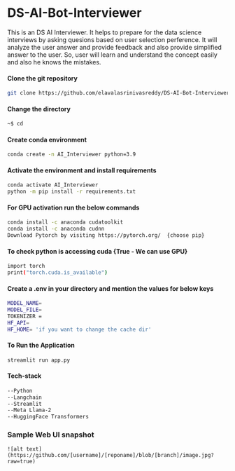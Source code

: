# DS-AI-Bot-Interviewer
This is an DS AI Interviewer. It helps to prepare for the data science interviews by asking quesions based on user selection perference. It will analyze the user answer and provide feedback and also provide simplified answer to the user. So, user will learn and understand the concept easily and also he knows the mistakes.

#### Clone the git repository
```bash
git clone https://github.com/elavalasrinivasreddy/DS-AI-Bot-Interviewer.git
```
#### Change the directory
```bash
~$ cd
```
#### Create conda environment
```bash
conda create -n AI_Interviewer python=3.9
```
#### Activate the environment and install requirements
```bash
conda activate AI_Interviewer
python -m pip install -r requirements.txt
```
#### For GPU activation run the below commands 
```bash
conda install -c anaconda cudatoolkit
conda install -c anaconda cudnn
Download Pytorch by visiting https://pytorch.org/  {choose pip}
```
#### To check python is accessing cuda {True - We can use GPU}
```bash
import torch
print("torch.cuda.is_available")
```
#### Create a .env in your directory and mention the values for below keys
```bash
MODEL_NAME=
MODEL_FILE=
TOKENIZER =
HF_API=
HF_HOME= 'if you want to change the cache dir'
```
#### To Run the Application
```bash
streamlit run app.py
```
#### Tech-stack
```bash
--Python
--Langchain
--Streamlit
--Meta Llama-2
--HuggingFace Transformers
```
### Sample Web UI snapshot
```
![alt text](https://github.com/[username]/[reponame]/blob/[branch]/image.jpg?raw=true)
```